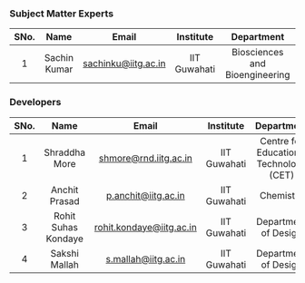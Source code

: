 ### Subject Matter Experts
| SNo. | Name | Email | Institute | Department |
| :---: | :---: | :---: | :---: | :---: |
| 1 | Sachin Kumar | sachinku@iitg.ac.in | IIT Guwahati | Biosciences and Bioengineering |

### Developers
| SNo. | Name | Email | Institute | Department |
| :---: | :---: | :---: | :---: | :---: |
| 1 | Shraddha More | shmore@rnd.iitg.ac.in | IIT Guwahati | Centre for Educational Technology (CET) |
| 2 | Anchit Prasad | p.anchit@iitg.ac.in | IIT Guwahati | Chemistry |
| 3 | Rohit Suhas Kondaye | rohit.kondaye@iitg.ac.in | IIT Guwahati | Department of Design |
| 4 | Sakshi Mallah | s.mallah@iitg.ac.in | IIT Guwahati | Department of Design |
